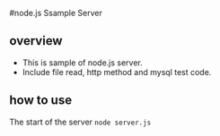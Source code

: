 #node.js Ssample Server

## overview
* This is sample of node.js server.
* Include file read, http method and mysql test code.

## how to use
The start of the server
`node server.js`
